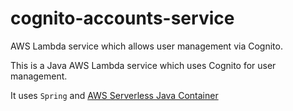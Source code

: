 # cognito-accounts-service
AWS Lambda service which allows user management via Cognito.

This is a Java AWS Lambda service which uses Cognito for user management.

It uses `Spring` and [AWS Serverless Java Container](https://github.com/awslabs/aws-serverless-java-container)
